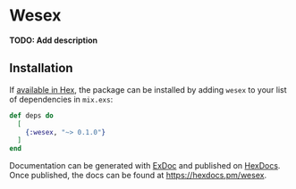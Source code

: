 # Wesex

**TODO: Add description**

## Installation

If [available in Hex](https://hex.pm/docs/publish), the package can be installed
by adding `wesex` to your list of dependencies in `mix.exs`:

```elixir
def deps do
  [
    {:wesex, "~> 0.1.0"}
  ]
end
```

Documentation can be generated with [ExDoc](https://github.com/elixir-lang/ex_doc)
and published on [HexDocs](https://hexdocs.pm). Once published, the docs can
be found at <https://hexdocs.pm/wesex>.

